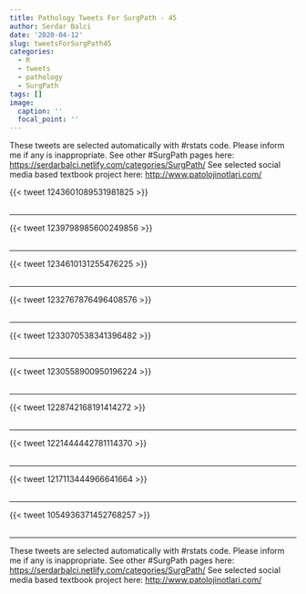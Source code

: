 ```yaml
---
title: Pathology Tweets For SurgPath - 45
author: Serdar Balci
date: '2020-04-12'
slug: tweetsForSurgPath45
categories:
  - R
  - tweets
  - pathology
  - SurgPath
tags: []
image:
  caption: ''
  focal_point: ''
---
```



These tweets are selected automatically with #rstats code. Please inform me if any is inappropriate.
See other #SurgPath pages here: https://serdarbalci.netlify.com/categories/SurgPath/ 
See selected social media based textbook project here: http://www.patolojinotlari.com/

{{< tweet 1243601089531981825 >}}
<br>
<br>
<hr>
{{< tweet 1239798985600249856 >}}
<br>
<br>
<hr>
{{< tweet 1234610131255476225 >}}
<br>
<br>
<hr>
{{< tweet 1232767876496408576 >}}
<br>
<br>
<hr>
{{< tweet 1233070538341396482 >}}
<br>
<br>
<hr>
{{< tweet 1230558900950196224 >}}
<br>
<br>
<hr>
{{< tweet 1228742168191414272 >}}
<br>
<br>
<hr>
{{< tweet 1221444442781114370 >}}
<br>
<br>
<hr>
{{< tweet 1217113444966641664 >}}
<br>
<br>
<hr>
{{< tweet 1054936371452768257 >}}
<br>
<br>
<hr>


These tweets are selected automatically with #rstats code. Please inform me if any is inappropriate.
See other #SurgPath pages here: https://serdarbalci.netlify.com/categories/SurgPath/ 
See selected social media based textbook project here: http://www.patolojinotlari.com/
